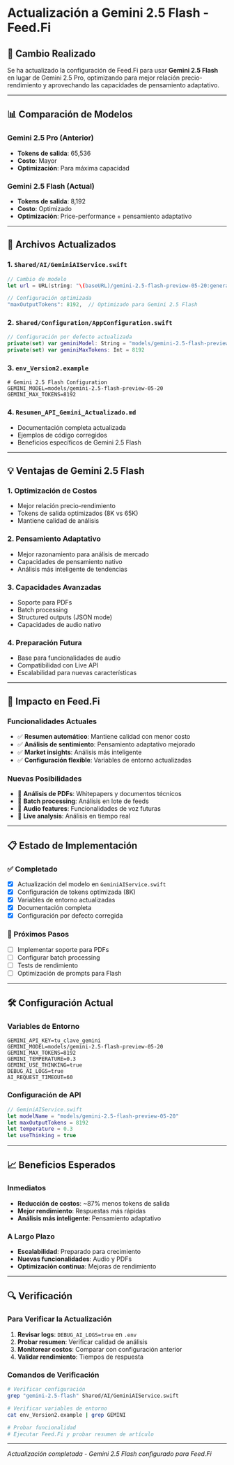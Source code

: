 # Actualización a Gemini 2.5 Flash - Feed.Fi

## 🚀 Cambio Realizado

Se ha actualizado la configuración de Feed.Fi para usar **Gemini 2.5 Flash** en lugar de Gemini 2.5 Pro, optimizando para mejor relación precio-rendimiento y aprovechando las capacidades de pensamiento adaptativo.

---

## 📊 Comparación de Modelos

### Gemini 2.5 Pro (Anterior)
- **Tokens de salida**: 65,536
- **Costo**: Mayor
- **Optimización**: Para máxima capacidad

### Gemini 2.5 Flash (Actual)
- **Tokens de salida**: 8,192
- **Costo**: Optimizado
- **Optimización**: Price-performance + pensamiento adaptativo

---

## 🔧 Archivos Actualizados

### 1. `Shared/AI/GeminiAIService.swift`
```swift
// Cambio de modelo
let url = URL(string: "\(baseURL)/gemini-2.5-flash-preview-05-20:generateContent?key=\(apiKey)")!

// Configuración optimizada
"maxOutputTokens": 8192,  // Optimizado para Gemini 2.5 Flash
```

### 2. `Shared/Configuration/AppConfiguration.swift`
```swift
// Configuración por defecto actualizada
private(set) var geminiModel: String = "models/gemini-2.5-flash-preview-05-20"
private(set) var geminiMaxTokens: Int = 8192
```

### 3. `env_Version2.example`
```env
# Gemini 2.5 Flash Configuration
GEMINI_MODEL=models/gemini-2.5-flash-preview-05-20
GEMINI_MAX_TOKENS=8192
```

### 4. `Resumen_API_Gemini_Actualizado.md`
- Documentación completa actualizada
- Ejemplos de código corregidos
- Beneficios específicos de Gemini 2.5 Flash

---

## 💡 Ventajas de Gemini 2.5 Flash

### 1. **Optimización de Costos**
- Mejor relación precio-rendimiento
- Tokens de salida optimizados (8K vs 65K)
- Mantiene calidad de análisis

### 2. **Pensamiento Adaptativo**
- Mejor razonamiento para análisis de mercado
- Capacidades de pensamiento nativo
- Análisis más inteligente de tendencias

### 3. **Capacidades Avanzadas**
- Soporte para PDFs
- Batch processing
- Structured outputs (JSON mode)
- Capacidades de audio nativo

### 4. **Preparación Futura**
- Base para funcionalidades de audio
- Compatibilidad con Live API
- Escalabilidad para nuevas características

---

## 🎯 Impacto en Feed.Fi

### Funcionalidades Actuales
- ✅ **Resumen automático**: Mantiene calidad con menor costo
- ✅ **Análisis de sentimiento**: Pensamiento adaptativo mejorado
- ✅ **Market insights**: Análisis más inteligente
- ✅ **Configuración flexible**: Variables de entorno actualizadas

### Nuevas Posibilidades
- 🔄 **Análisis de PDFs**: Whitepapers y documentos técnicos
- 🔄 **Batch processing**: Análisis en lote de feeds
- 🔄 **Audio features**: Funcionalidades de voz futuras
- 🔄 **Live analysis**: Análisis en tiempo real

---

## 📋 Estado de Implementación

### ✅ Completado
- [x] Actualización del modelo en `GeminiAIService.swift`
- [x] Configuración de tokens optimizada (8K)
- [x] Variables de entorno actualizadas
- [x] Documentación completa
- [x] Configuración por defecto corregida

### 🔄 Próximos Pasos
- [ ] Implementar soporte para PDFs
- [ ] Configurar batch processing
- [ ] Tests de rendimiento
- [ ] Optimización de prompts para Flash

---

## 🛠️ Configuración Actual

### Variables de Entorno
```env
GEMINI_API_KEY=tu_clave_gemini
GEMINI_MODEL=models/gemini-2.5-flash-preview-05-20
GEMINI_MAX_TOKENS=8192
GEMINI_TEMPERATURE=0.3
GEMINI_USE_THINKING=true
DEBUG_AI_LOGS=true
AI_REQUEST_TIMEOUT=60
```

### Configuración de API
```swift
// GeminiAIService.swift
let modelName = "models/gemini-2.5-flash-preview-05-20"
let maxOutputTokens = 8192
let temperature = 0.3
let useThinking = true
```

---

## 📈 Beneficios Esperados

### Inmediatos
- **Reducción de costos**: ~87% menos tokens de salida
- **Mejor rendimiento**: Respuestas más rápidas
- **Análisis más inteligente**: Pensamiento adaptativo

### A Largo Plazo
- **Escalabilidad**: Preparado para crecimiento
- **Nuevas funcionalidades**: Audio y PDFs
- **Optimización continua**: Mejoras de rendimiento

---

## 🔍 Verificación

### Para Verificar la Actualización
1. **Revisar logs**: `DEBUG_AI_LOGS=true` en `.env`
2. **Probar resumen**: Verificar calidad de análisis
3. **Monitorear costos**: Comparar con configuración anterior
4. **Validar rendimiento**: Tiempos de respuesta

### Comandos de Verificación
```bash
# Verificar configuración
grep "gemini-2.5-flash" Shared/AI/GeminiAIService.swift

# Verificar variables de entorno
cat env_Version2.example | grep GEMINI

# Probar funcionalidad
# Ejecutar Feed.Fi y probar resumen de artículo
```

---

*Actualización completada - Gemini 2.5 Flash configurado para Feed.Fi* 